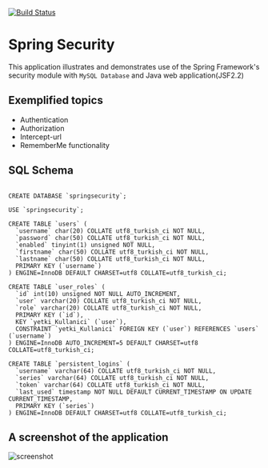[![Build Status](https://travis-ci.org/hakdogan/SpringSecurity.svg?branch=master)](https://travis-ci.org/hakdogan/SpringSecurity)

# Spring Security

This application illustrates and demonstrates use of the Spring Framework's security module with ``MySQL Database`` and Java web application(JSF2.2)

## Exemplified topics

* Authentication
* Authorization
* Intercept-url
* RememberMe functionality


## SQL Schema
```

CREATE DATABASE `springsecurity`;

USE `springsecurity`;

CREATE TABLE `users` (
  `username` char(20) COLLATE utf8_turkish_ci NOT NULL,
  `password` char(50) COLLATE utf8_turkish_ci NOT NULL,
  `enabled` tinyint(1) unsigned NOT NULL,
  `firstname` char(50) COLLATE utf8_turkish_ci NOT NULL,
  `lastname` char(50) COLLATE utf8_turkish_ci NOT NULL,
  PRIMARY KEY (`username`)
) ENGINE=InnoDB DEFAULT CHARSET=utf8 COLLATE=utf8_turkish_ci;

CREATE TABLE `user_roles` (
  `id` int(10) unsigned NOT NULL AUTO_INCREMENT,
  `user` varchar(20) COLLATE utf8_turkish_ci NOT NULL,
  `role` varchar(20) COLLATE utf8_turkish_ci NOT NULL,
  PRIMARY KEY (`id`),
  KEY `yetki_Kullanici` (`user`),
  CONSTRAINT `yetki_Kullanici` FOREIGN KEY (`user`) REFERENCES `users` (`username`)
) ENGINE=InnoDB AUTO_INCREMENT=5 DEFAULT CHARSET=utf8 COLLATE=utf8_turkish_ci;

CREATE TABLE `persistent_logins` (
  `username` varchar(64) COLLATE utf8_turkish_ci NOT NULL,
  `series` varchar(64) COLLATE utf8_turkish_ci NOT NULL,
  `token` varchar(64) COLLATE utf8_turkish_ci NOT NULL,
  `last_used` timestamp NOT NULL DEFAULT CURRENT_TIMESTAMP ON UPDATE CURRENT_TIMESTAMP,
  PRIMARY KEY (`series`)
) ENGINE=InnoDB DEFAULT CHARSET=utf8 COLLATE=utf8_turkish_ci;

```

## A screenshot of the application

![screenshot](http://i58.tinypic.com/34z0fmv.png)
